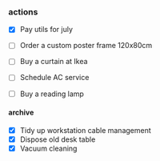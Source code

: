 
### actions

- [x] Pay utils for july
- [ ] Order a custom poster frame 120x80cm
- [ ] Buy a curtain at Ikea
- [ ] Schedule AC service
- [ ] Buy a reading lamp


#### archive
- [x] Tidy up workstation cable management 
- [x] Dispose old desk table 
- [x] Vacuum cleaning